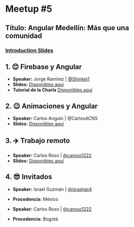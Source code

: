 # Meetup #5

## Título: Angular Medellín: Más que una comunidad

### [Introduction Slides](https://slides.com/jdjuan/ng-med-5)

## 1. 😊 Firebase y Angular

* **Speaker:** Jorge Ramírez | [@Shinkei1](https://twitter.com/Shinkei1)
* **Slides:** [Disponibles aquí](http://slides.com/shinkei/angularfire#/)
* **Tutorial de la Charla** [Disponibles aquí](https://github.com/Shinkei/angular-firebase-tutorial)

## 2. 😉 Animaciones y Angular

* **Speaker:** Carlos Angulo | @CarlosACNS
* **Slides:** [Disponibles aquí](https://drive.google.com/open?id=0B2LpSSLNjcc7V1dndXIzb1lBMkU)

## 3. ✈️ Trabajo remoto

* **Speaker:** Carlos Roso | [@caroso1222](https://twitter.com/caroso1222)
* **Slides:** [Disponibles aquí](https://docs.google.com/presentation/d/1MUBV-eeYtaGb6MU-HVDn7_5lBBOjZhLt4ov-hMOFirk/edit?usp=sharing)

## 4. 😎 Invitados

* **Speaker:** Israel Guzmán | [@israelgp4](https://twitter.com/israelgp4)
* **Procedencia:** México

* **Speaker:** Carlos Roso | [@caroso1222](https://twitter.com/caroso1222)
* **Procedencia:** Bogotá
